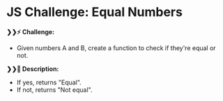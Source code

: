 # JS Challenge: Equal Numbers

<strong>❯❯:zap: Challenge:</strong>
- Given numbers A and B, create a function to check if they're equal or not.

<strong>❯❯:compass: Description:</strong>
- If yes, returns "Equal".
- If not, returns "Not equal".


